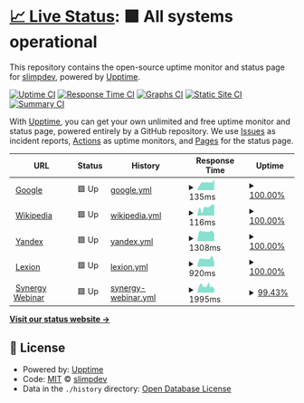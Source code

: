 # [📈 Live Status](https://uptime.slimp.dev): <!--live status--> **🟩 All systems operational**

This repository contains the open-source uptime monitor and status page for [slimpdev](https://uptime.slimp.dev), powered by [Upptime](https://github.com/upptime/upptime).

[![Uptime CI](https://github.com/slimpdev/uptime/workflows/Uptime%20CI/badge.svg)](https://github.com/slimpdev/uptime/actions?query=workflow%3A%22Uptime+CI%22)
[![Response Time CI](https://github.com/slimpdev/uptime/workflows/Response%20Time%20CI/badge.svg)](https://github.com/slimpdev/uptime/actions?query=workflow%3A%22Response+Time+CI%22)
[![Graphs CI](https://github.com/slimpdev/uptime/workflows/Graphs%20CI/badge.svg)](https://github.com/slimpdev/uptime/actions?query=workflow%3A%22Graphs+CI%22)
[![Static Site CI](https://github.com/slimpdev/uptime/workflows/Static%20Site%20CI/badge.svg)](https://github.com/slimpdev/uptime/actions?query=workflow%3A%22Static+Site+CI%22)
[![Summary CI](https://github.com/slimpdev/uptime/workflows/Summary%20CI/badge.svg)](https://github.com/slimpdev/uptime/actions?query=workflow%3A%22Summary+CI%22)

With [Upptime](https://upptime.js.org), you can get your own unlimited and free uptime monitor and status page, powered entirely by a GitHub repository. We use [Issues](https://github.com/slimpdev/uptime/issues) as incident reports, [Actions](https://github.com/slimpdev/uptime/actions) as uptime monitors, and [Pages](https://uptime.slimp.dev) for the status page.

<!--start: status pages-->
<!-- This summary is generated by Upptime (https://github.com/upptime/upptime) -->
<!-- Do not edit this manually, your changes will be overwritten -->
<!-- prettier-ignore -->
| URL | Status | History | Response Time | Uptime |
| --- | ------ | ------- | ------------- | ------ |
| <img alt="" src="https://favicons.githubusercontent.com/www.google.com" height="13"> [Google](https://www.google.com) | 🟩 Up | [google.yml](https://github.com/slimpdev/uptime/commits/HEAD/history/google.yml) | <details><summary><img alt="Response time graph" src="./graphs/google/response-time-week.png" height="20"> 135ms</summary><br><a href="https://uptime.slimp.dev/history/google"><img alt="Response time 120" src="https://img.shields.io/endpoint?url=https%3A%2F%2Fraw.githubusercontent.com%2Fslimpdev%2Fuptime%2FHEAD%2Fapi%2Fgoogle%2Fresponse-time.json"></a><br><a href="https://uptime.slimp.dev/history/google"><img alt="24-hour response time 188" src="https://img.shields.io/endpoint?url=https%3A%2F%2Fraw.githubusercontent.com%2Fslimpdev%2Fuptime%2FHEAD%2Fapi%2Fgoogle%2Fresponse-time-day.json"></a><br><a href="https://uptime.slimp.dev/history/google"><img alt="7-day response time 135" src="https://img.shields.io/endpoint?url=https%3A%2F%2Fraw.githubusercontent.com%2Fslimpdev%2Fuptime%2FHEAD%2Fapi%2Fgoogle%2Fresponse-time-week.json"></a><br><a href="https://uptime.slimp.dev/history/google"><img alt="30-day response time 120" src="https://img.shields.io/endpoint?url=https%3A%2F%2Fraw.githubusercontent.com%2Fslimpdev%2Fuptime%2FHEAD%2Fapi%2Fgoogle%2Fresponse-time-month.json"></a><br><a href="https://uptime.slimp.dev/history/google"><img alt="1-year response time 120" src="https://img.shields.io/endpoint?url=https%3A%2F%2Fraw.githubusercontent.com%2Fslimpdev%2Fuptime%2FHEAD%2Fapi%2Fgoogle%2Fresponse-time-year.json"></a></details> | <details><summary><a href="https://uptime.slimp.dev/history/google">100.00%</a></summary><a href="https://uptime.slimp.dev/history/google"><img alt="All-time uptime 100.00%" src="https://img.shields.io/endpoint?url=https%3A%2F%2Fraw.githubusercontent.com%2Fslimpdev%2Fuptime%2FHEAD%2Fapi%2Fgoogle%2Fuptime.json"></a><br><a href="https://uptime.slimp.dev/history/google"><img alt="24-hour uptime 100.00%" src="https://img.shields.io/endpoint?url=https%3A%2F%2Fraw.githubusercontent.com%2Fslimpdev%2Fuptime%2FHEAD%2Fapi%2Fgoogle%2Fuptime-day.json"></a><br><a href="https://uptime.slimp.dev/history/google"><img alt="7-day uptime 100.00%" src="https://img.shields.io/endpoint?url=https%3A%2F%2Fraw.githubusercontent.com%2Fslimpdev%2Fuptime%2FHEAD%2Fapi%2Fgoogle%2Fuptime-week.json"></a><br><a href="https://uptime.slimp.dev/history/google"><img alt="30-day uptime 100.00%" src="https://img.shields.io/endpoint?url=https%3A%2F%2Fraw.githubusercontent.com%2Fslimpdev%2Fuptime%2FHEAD%2Fapi%2Fgoogle%2Fuptime-month.json"></a><br><a href="https://uptime.slimp.dev/history/google"><img alt="1-year uptime 100.00%" src="https://img.shields.io/endpoint?url=https%3A%2F%2Fraw.githubusercontent.com%2Fslimpdev%2Fuptime%2FHEAD%2Fapi%2Fgoogle%2Fuptime-year.json"></a></details>
| <img alt="" src="https://favicons.githubusercontent.com/en.wikipedia.org" height="13"> [Wikipedia](https://en.wikipedia.org) | 🟩 Up | [wikipedia.yml](https://github.com/slimpdev/uptime/commits/HEAD/history/wikipedia.yml) | <details><summary><img alt="Response time graph" src="./graphs/wikipedia/response-time-week.png" height="20"> 116ms</summary><br><a href="https://uptime.slimp.dev/history/wikipedia"><img alt="Response time 169" src="https://img.shields.io/endpoint?url=https%3A%2F%2Fraw.githubusercontent.com%2Fslimpdev%2Fuptime%2FHEAD%2Fapi%2Fwikipedia%2Fresponse-time.json"></a><br><a href="https://uptime.slimp.dev/history/wikipedia"><img alt="24-hour response time 152" src="https://img.shields.io/endpoint?url=https%3A%2F%2Fraw.githubusercontent.com%2Fslimpdev%2Fuptime%2FHEAD%2Fapi%2Fwikipedia%2Fresponse-time-day.json"></a><br><a href="https://uptime.slimp.dev/history/wikipedia"><img alt="7-day response time 116" src="https://img.shields.io/endpoint?url=https%3A%2F%2Fraw.githubusercontent.com%2Fslimpdev%2Fuptime%2FHEAD%2Fapi%2Fwikipedia%2Fresponse-time-week.json"></a><br><a href="https://uptime.slimp.dev/history/wikipedia"><img alt="30-day response time 169" src="https://img.shields.io/endpoint?url=https%3A%2F%2Fraw.githubusercontent.com%2Fslimpdev%2Fuptime%2FHEAD%2Fapi%2Fwikipedia%2Fresponse-time-month.json"></a><br><a href="https://uptime.slimp.dev/history/wikipedia"><img alt="1-year response time 169" src="https://img.shields.io/endpoint?url=https%3A%2F%2Fraw.githubusercontent.com%2Fslimpdev%2Fuptime%2FHEAD%2Fapi%2Fwikipedia%2Fresponse-time-year.json"></a></details> | <details><summary><a href="https://uptime.slimp.dev/history/wikipedia">100.00%</a></summary><a href="https://uptime.slimp.dev/history/wikipedia"><img alt="All-time uptime 100.00%" src="https://img.shields.io/endpoint?url=https%3A%2F%2Fraw.githubusercontent.com%2Fslimpdev%2Fuptime%2FHEAD%2Fapi%2Fwikipedia%2Fuptime.json"></a><br><a href="https://uptime.slimp.dev/history/wikipedia"><img alt="24-hour uptime 100.00%" src="https://img.shields.io/endpoint?url=https%3A%2F%2Fraw.githubusercontent.com%2Fslimpdev%2Fuptime%2FHEAD%2Fapi%2Fwikipedia%2Fuptime-day.json"></a><br><a href="https://uptime.slimp.dev/history/wikipedia"><img alt="7-day uptime 100.00%" src="https://img.shields.io/endpoint?url=https%3A%2F%2Fraw.githubusercontent.com%2Fslimpdev%2Fuptime%2FHEAD%2Fapi%2Fwikipedia%2Fuptime-week.json"></a><br><a href="https://uptime.slimp.dev/history/wikipedia"><img alt="30-day uptime 100.00%" src="https://img.shields.io/endpoint?url=https%3A%2F%2Fraw.githubusercontent.com%2Fslimpdev%2Fuptime%2FHEAD%2Fapi%2Fwikipedia%2Fuptime-month.json"></a><br><a href="https://uptime.slimp.dev/history/wikipedia"><img alt="1-year uptime 100.00%" src="https://img.shields.io/endpoint?url=https%3A%2F%2Fraw.githubusercontent.com%2Fslimpdev%2Fuptime%2FHEAD%2Fapi%2Fwikipedia%2Fuptime-year.json"></a></details>
| <img alt="" src="https://favicons.githubusercontent.com/yandex.ru" height="13"> [Yandex](https://yandex.ru) | 🟩 Up | [yandex.yml](https://github.com/slimpdev/uptime/commits/HEAD/history/yandex.yml) | <details><summary><img alt="Response time graph" src="./graphs/yandex/response-time-week.png" height="20"> 1308ms</summary><br><a href="https://uptime.slimp.dev/history/yandex"><img alt="Response time 1251" src="https://img.shields.io/endpoint?url=https%3A%2F%2Fraw.githubusercontent.com%2Fslimpdev%2Fuptime%2FHEAD%2Fapi%2Fyandex%2Fresponse-time.json"></a><br><a href="https://uptime.slimp.dev/history/yandex"><img alt="24-hour response time 1010" src="https://img.shields.io/endpoint?url=https%3A%2F%2Fraw.githubusercontent.com%2Fslimpdev%2Fuptime%2FHEAD%2Fapi%2Fyandex%2Fresponse-time-day.json"></a><br><a href="https://uptime.slimp.dev/history/yandex"><img alt="7-day response time 1308" src="https://img.shields.io/endpoint?url=https%3A%2F%2Fraw.githubusercontent.com%2Fslimpdev%2Fuptime%2FHEAD%2Fapi%2Fyandex%2Fresponse-time-week.json"></a><br><a href="https://uptime.slimp.dev/history/yandex"><img alt="30-day response time 1251" src="https://img.shields.io/endpoint?url=https%3A%2F%2Fraw.githubusercontent.com%2Fslimpdev%2Fuptime%2FHEAD%2Fapi%2Fyandex%2Fresponse-time-month.json"></a><br><a href="https://uptime.slimp.dev/history/yandex"><img alt="1-year response time 1251" src="https://img.shields.io/endpoint?url=https%3A%2F%2Fraw.githubusercontent.com%2Fslimpdev%2Fuptime%2FHEAD%2Fapi%2Fyandex%2Fresponse-time-year.json"></a></details> | <details><summary><a href="https://uptime.slimp.dev/history/yandex">100.00%</a></summary><a href="https://uptime.slimp.dev/history/yandex"><img alt="All-time uptime 100.00%" src="https://img.shields.io/endpoint?url=https%3A%2F%2Fraw.githubusercontent.com%2Fslimpdev%2Fuptime%2FHEAD%2Fapi%2Fyandex%2Fuptime.json"></a><br><a href="https://uptime.slimp.dev/history/yandex"><img alt="24-hour uptime 100.00%" src="https://img.shields.io/endpoint?url=https%3A%2F%2Fraw.githubusercontent.com%2Fslimpdev%2Fuptime%2FHEAD%2Fapi%2Fyandex%2Fuptime-day.json"></a><br><a href="https://uptime.slimp.dev/history/yandex"><img alt="7-day uptime 100.00%" src="https://img.shields.io/endpoint?url=https%3A%2F%2Fraw.githubusercontent.com%2Fslimpdev%2Fuptime%2FHEAD%2Fapi%2Fyandex%2Fuptime-week.json"></a><br><a href="https://uptime.slimp.dev/history/yandex"><img alt="30-day uptime 100.00%" src="https://img.shields.io/endpoint?url=https%3A%2F%2Fraw.githubusercontent.com%2Fslimpdev%2Fuptime%2FHEAD%2Fapi%2Fyandex%2Fuptime-month.json"></a><br><a href="https://uptime.slimp.dev/history/yandex"><img alt="1-year uptime 100.00%" src="https://img.shields.io/endpoint?url=https%3A%2F%2Fraw.githubusercontent.com%2Fslimpdev%2Fuptime%2FHEAD%2Fapi%2Fyandex%2Fuptime-year.json"></a></details>
| <img alt="" src="https://favicons.githubusercontent.com/lexion.ru" height="13"> [Lexion](https://lexion.ru) | 🟩 Up | [lexion.yml](https://github.com/slimpdev/uptime/commits/HEAD/history/lexion.yml) | <details><summary><img alt="Response time graph" src="./graphs/lexion/response-time-week.png" height="20"> 920ms</summary><br><a href="https://uptime.slimp.dev/history/lexion"><img alt="Response time 871" src="https://img.shields.io/endpoint?url=https%3A%2F%2Fraw.githubusercontent.com%2Fslimpdev%2Fuptime%2FHEAD%2Fapi%2Flexion%2Fresponse-time.json"></a><br><a href="https://uptime.slimp.dev/history/lexion"><img alt="24-hour response time 524" src="https://img.shields.io/endpoint?url=https%3A%2F%2Fraw.githubusercontent.com%2Fslimpdev%2Fuptime%2FHEAD%2Fapi%2Flexion%2Fresponse-time-day.json"></a><br><a href="https://uptime.slimp.dev/history/lexion"><img alt="7-day response time 920" src="https://img.shields.io/endpoint?url=https%3A%2F%2Fraw.githubusercontent.com%2Fslimpdev%2Fuptime%2FHEAD%2Fapi%2Flexion%2Fresponse-time-week.json"></a><br><a href="https://uptime.slimp.dev/history/lexion"><img alt="30-day response time 871" src="https://img.shields.io/endpoint?url=https%3A%2F%2Fraw.githubusercontent.com%2Fslimpdev%2Fuptime%2FHEAD%2Fapi%2Flexion%2Fresponse-time-month.json"></a><br><a href="https://uptime.slimp.dev/history/lexion"><img alt="1-year response time 871" src="https://img.shields.io/endpoint?url=https%3A%2F%2Fraw.githubusercontent.com%2Fslimpdev%2Fuptime%2FHEAD%2Fapi%2Flexion%2Fresponse-time-year.json"></a></details> | <details><summary><a href="https://uptime.slimp.dev/history/lexion">100.00%</a></summary><a href="https://uptime.slimp.dev/history/lexion"><img alt="All-time uptime 100.00%" src="https://img.shields.io/endpoint?url=https%3A%2F%2Fraw.githubusercontent.com%2Fslimpdev%2Fuptime%2FHEAD%2Fapi%2Flexion%2Fuptime.json"></a><br><a href="https://uptime.slimp.dev/history/lexion"><img alt="24-hour uptime 100.00%" src="https://img.shields.io/endpoint?url=https%3A%2F%2Fraw.githubusercontent.com%2Fslimpdev%2Fuptime%2FHEAD%2Fapi%2Flexion%2Fuptime-day.json"></a><br><a href="https://uptime.slimp.dev/history/lexion"><img alt="7-day uptime 100.00%" src="https://img.shields.io/endpoint?url=https%3A%2F%2Fraw.githubusercontent.com%2Fslimpdev%2Fuptime%2FHEAD%2Fapi%2Flexion%2Fuptime-week.json"></a><br><a href="https://uptime.slimp.dev/history/lexion"><img alt="30-day uptime 100.00%" src="https://img.shields.io/endpoint?url=https%3A%2F%2Fraw.githubusercontent.com%2Fslimpdev%2Fuptime%2FHEAD%2Fapi%2Flexion%2Fuptime-month.json"></a><br><a href="https://uptime.slimp.dev/history/lexion"><img alt="1-year uptime 100.00%" src="https://img.shields.io/endpoint?url=https%3A%2F%2Fraw.githubusercontent.com%2Fslimpdev%2Fuptime%2FHEAD%2Fapi%2Flexion%2Fuptime-year.json"></a></details>
| <img alt="" src="https://favicons.githubusercontent.com/webinar.synergy.ru" height="13"> [Synergy Webinar](https://webinar.synergy.ru) | 🟩 Up | [synergy-webinar.yml](https://github.com/slimpdev/uptime/commits/HEAD/history/synergy-webinar.yml) | <details><summary><img alt="Response time graph" src="./graphs/synergy-webinar/response-time-week.png" height="20"> 1995ms</summary><br><a href="https://uptime.slimp.dev/history/synergy-webinar"><img alt="Response time 1803" src="https://img.shields.io/endpoint?url=https%3A%2F%2Fraw.githubusercontent.com%2Fslimpdev%2Fuptime%2FHEAD%2Fapi%2Fsynergy-webinar%2Fresponse-time.json"></a><br><a href="https://uptime.slimp.dev/history/synergy-webinar"><img alt="24-hour response time 1853" src="https://img.shields.io/endpoint?url=https%3A%2F%2Fraw.githubusercontent.com%2Fslimpdev%2Fuptime%2FHEAD%2Fapi%2Fsynergy-webinar%2Fresponse-time-day.json"></a><br><a href="https://uptime.slimp.dev/history/synergy-webinar"><img alt="7-day response time 1995" src="https://img.shields.io/endpoint?url=https%3A%2F%2Fraw.githubusercontent.com%2Fslimpdev%2Fuptime%2FHEAD%2Fapi%2Fsynergy-webinar%2Fresponse-time-week.json"></a><br><a href="https://uptime.slimp.dev/history/synergy-webinar"><img alt="30-day response time 1803" src="https://img.shields.io/endpoint?url=https%3A%2F%2Fraw.githubusercontent.com%2Fslimpdev%2Fuptime%2FHEAD%2Fapi%2Fsynergy-webinar%2Fresponse-time-month.json"></a><br><a href="https://uptime.slimp.dev/history/synergy-webinar"><img alt="1-year response time 1803" src="https://img.shields.io/endpoint?url=https%3A%2F%2Fraw.githubusercontent.com%2Fslimpdev%2Fuptime%2FHEAD%2Fapi%2Fsynergy-webinar%2Fresponse-time-year.json"></a></details> | <details><summary><a href="https://uptime.slimp.dev/history/synergy-webinar">99.43%</a></summary><a href="https://uptime.slimp.dev/history/synergy-webinar"><img alt="All-time uptime 99.77%" src="https://img.shields.io/endpoint?url=https%3A%2F%2Fraw.githubusercontent.com%2Fslimpdev%2Fuptime%2FHEAD%2Fapi%2Fsynergy-webinar%2Fuptime.json"></a><br><a href="https://uptime.slimp.dev/history/synergy-webinar"><img alt="24-hour uptime 96.01%" src="https://img.shields.io/endpoint?url=https%3A%2F%2Fraw.githubusercontent.com%2Fslimpdev%2Fuptime%2FHEAD%2Fapi%2Fsynergy-webinar%2Fuptime-day.json"></a><br><a href="https://uptime.slimp.dev/history/synergy-webinar"><img alt="7-day uptime 99.43%" src="https://img.shields.io/endpoint?url=https%3A%2F%2Fraw.githubusercontent.com%2Fslimpdev%2Fuptime%2FHEAD%2Fapi%2Fsynergy-webinar%2Fuptime-week.json"></a><br><a href="https://uptime.slimp.dev/history/synergy-webinar"><img alt="30-day uptime 99.77%" src="https://img.shields.io/endpoint?url=https%3A%2F%2Fraw.githubusercontent.com%2Fslimpdev%2Fuptime%2FHEAD%2Fapi%2Fsynergy-webinar%2Fuptime-month.json"></a><br><a href="https://uptime.slimp.dev/history/synergy-webinar"><img alt="1-year uptime 99.77%" src="https://img.shields.io/endpoint?url=https%3A%2F%2Fraw.githubusercontent.com%2Fslimpdev%2Fuptime%2FHEAD%2Fapi%2Fsynergy-webinar%2Fuptime-year.json"></a></details>

<!--end: status pages-->

[**Visit our status website →**](https://uptime.slimp.dev)

## 📄 License

- Powered by: [Upptime](https://github.com/upptime/upptime)
- Code: [MIT](./LICENSE) © [slimpdev](https://uptime.slimp.dev)
- Data in the `./history` directory: [Open Database License](https://opendatacommons.org/licenses/odbl/1-0/)
